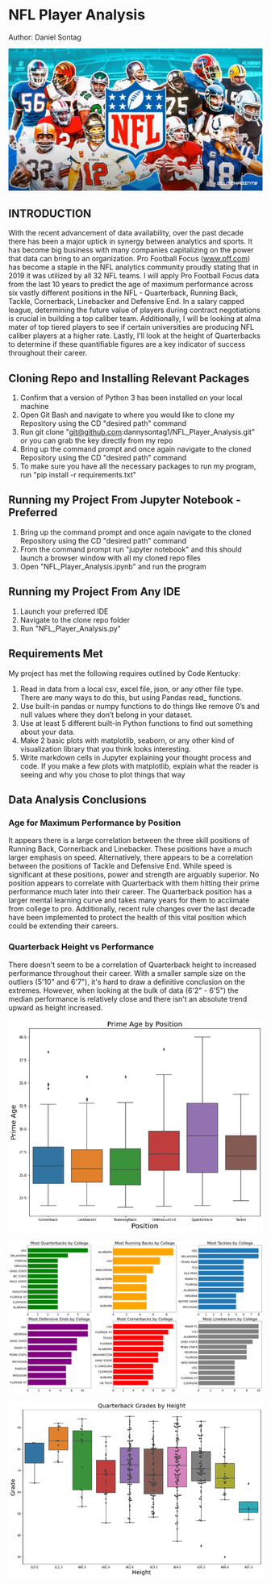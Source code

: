 # NFL Player Analysis
Author: Daniel Sontag

![Screenshot](NFL_Players.png)


## INTRODUCTION

With the recent advancement of data availability, over the past decade there has been a major uptick in synergy between analytics and sports. It has become big business with many companies capitalizing on the power that data can bring to an organization. Pro Football Focus (www.pff.com) has become a staple in the NFL analytics community proudly stating that in 2019 it was utilized by all 32 NFL teams. I will apply Pro Football Focus data from the last 10 years to predict the age of maximum performance across six vastly different positions in the NFL - Quarterback, Running Back, Tackle, Cornerback, Linebacker and Defensive End. In a salary capped league, determining the future value of players during contract negotiations is crucial in building a top caliber team. Additionally, I will be looking at alma mater of top tiered players to see if certain universities are producing NFL caliber players at a higher rate. Lastly, I'll look at the height of Quarterbacks to determine if these quantifiable figures are a key indicator of success throughout their career.


## Cloning Repo and Installing Relevant Packages
1. Confirm that a version of Python 3 has been installed on your local machine
3. Open Git Bash and navigate to where you would like to clone my Repository using the CD "desired path" command
4. Run git clone "git@github.com:dannysontag1/NFL_Player_Analysis.git" or you can grab the key directly from my repo
5. Bring up the command prompt and once again navigate to the cloned Repository using the CD "desired path" command
6. To make sure you have all the necessary packages to run my program, run "pip install -r requirements.txt" 

## Running my Project From Jupyter Notebook - Preferred
1. Bring up the command prompt and once again navigate to the cloned Repository using the CD "desired path" command
2. From the command prompt run "jupyter notebook" and this should launch a browser window with all my cloned repo files
3. Open "NFL_Player_Analysis.ipynb" and run the program

## Running my Project From Any IDE
1. Launch your preferred IDE
2. Navigate to the clone repo folder
3. Run "NFL_Player_Analysis.py"


## Requirements Met
My project has met the following requires outlined by Code Kentucky:
1. Read in data from a local csv, excel file, json, or any other file type. There are many ways to do this, but using Pandas read_ functions.
2. Use built-in pandas or numpy functions to do things like remove 0’s and null values where they don’t belong in your dataset. 
3. Use at least 5 different built-in Python functions to find out something about your data.
4. Make 2 basic plots with matplotlib, seaborn, or any other kind of visualization library that you think looks interesting.
5. Write markdown cells in Jupyter explaining your thought process and code. If you make a few plots with matplotlib, explain what the reader is seeing and why you chose to plot things that way


## Data Analysis Conclusions
### Age for Maximum Performance by Position
It appears there is a large correlation between the three skill positions of Running Back, Cornerback and Linebacker. These positions have a much larger emphasis on speed. Alternatively, there appears to be a correlation between the positions of Tackle and Defensive End. While speed is significant at these positions, power and strength are arguably superior. No position appears to correlate with Quarterback with them hitting their prime performance much later into their career. The Quarterback position has a larger mental learning curve and takes many years for them to acclimate from college to pro. Additionally, recent rule changes over the last decade have been implemented to protect the health of this vital position which could be extending their careers.

### Quarterback Height vs Performance
There doesn't seem to be a correlation of Quarterback height to increased performance throughout their career. With a smaller sample size on the outliers (5'10" and 6'7"), it's hard to draw a definitive conclusion on the extremes. However, when looking at the bulk of data (6'2" - 6'5") the median performance is relatively close and there isn't an absolute trend upward as height increased. 

![Screenshot](Position_Grade_Boxplot.png)


![Screenshot](College_AlmaMater_Boxplot.png)


![Screenshot](QBHeight_vs_Grade_Boxplot.png)





